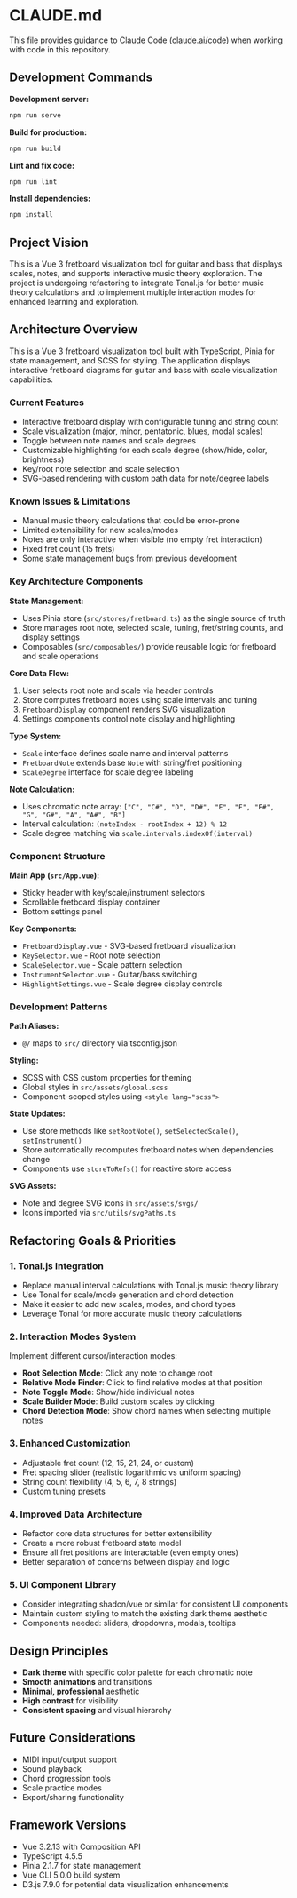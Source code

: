 # CLAUDE.md

This file provides guidance to Claude Code (claude.ai/code) when working with code in this repository.

## Development Commands

**Development server:**
```bash
npm run serve
```

**Build for production:**
```bash
npm run build
```

**Lint and fix code:**
```bash
npm run lint
```

**Install dependencies:**
```bash
npm install
```

## Project Vision

This is a Vue 3 fretboard visualization tool for guitar and bass that displays scales, notes, and supports interactive music theory exploration. The project is undergoing refactoring to integrate Tonal.js for better music theory calculations and to implement multiple interaction modes for enhanced learning and exploration.

## Architecture Overview

This is a Vue 3 fretboard visualization tool built with TypeScript, Pinia for state management, and SCSS for styling. The application displays interactive fretboard diagrams for guitar and bass with scale visualization capabilities.

### Current Features
- Interactive fretboard display with configurable tuning and string count
- Scale visualization (major, minor, pentatonic, blues, modal scales)
- Toggle between note names and scale degrees
- Customizable highlighting for each scale degree (show/hide, color, brightness)
- Key/root note selection and scale selection
- SVG-based rendering with custom path data for note/degree labels

### Known Issues & Limitations
- Manual music theory calculations that could be error-prone
- Limited extensibility for new scales/modes
- Notes are only interactive when visible (no empty fret interaction)
- Fixed fret count (15 frets)
- Some state management bugs from previous development

### Key Architecture Components

**State Management:**
- Uses Pinia store (`src/stores/fretboard.ts`) as the single source of truth
- Store manages root note, selected scale, tuning, fret/string counts, and display settings
- Composables (`src/composables/`) provide reusable logic for fretboard and scale operations

**Core Data Flow:**
1. User selects root note and scale via header controls
2. Store computes fretboard notes using scale intervals and tuning
3. `FretboardDisplay` component renders SVG visualization
4. Settings components control note display and highlighting

**Type System:**
- `Scale` interface defines scale name and interval patterns
- `FretboardNote` extends base `Note` with string/fret positioning
- `ScaleDegree` interface for scale degree labeling

**Note Calculation:**
- Uses chromatic note array: `["C", "C#", "D", "D#", "E", "F", "F#", "G", "G#", "A", "A#", "B"]`
- Interval calculation: `(noteIndex - rootIndex + 12) % 12`
- Scale degree matching via `scale.intervals.indexOf(interval)`

### Component Structure

**Main App (`src/App.vue`):**
- Sticky header with key/scale/instrument selectors
- Scrollable fretboard display container
- Bottom settings panel

**Key Components:**
- `FretboardDisplay.vue` - SVG-based fretboard visualization
- `KeySelector.vue` - Root note selection
- `ScaleSelector.vue` - Scale pattern selection
- `InstrumentSelector.vue` - Guitar/bass switching
- `HighlightSettings.vue` - Scale degree display controls

### Development Patterns

**Path Aliases:**
- `@/` maps to `src/` directory via tsconfig.json

**Styling:**
- SCSS with CSS custom properties for theming
- Global styles in `src/assets/global.scss`
- Component-scoped styles using `<style lang="scss">`

**State Updates:**
- Use store methods like `setRootNote()`, `setSelectedScale()`, `setInstrument()`
- Store automatically recomputes fretboard notes when dependencies change
- Components use `storeToRefs()` for reactive store access

**SVG Assets:**
- Note and degree SVG icons in `src/assets/svgs/`
- Icons imported via `src/utils/svgPaths.ts`

## Refactoring Goals & Priorities

### 1. Tonal.js Integration
- Replace manual interval calculations with Tonal.js music theory library
- Use Tonal for scale/mode generation and chord detection
- Make it easier to add new scales, modes, and chord types
- Leverage Tonal for more accurate music theory calculations

### 2. Interaction Modes System
Implement different cursor/interaction modes:
- **Root Selection Mode**: Click any note to change root
- **Relative Mode Finder**: Click to find relative modes at that position
- **Note Toggle Mode**: Show/hide individual notes
- **Scale Builder Mode**: Build custom scales by clicking
- **Chord Detection Mode**: Show chord names when selecting multiple notes

### 3. Enhanced Customization
- Adjustable fret count (12, 15, 21, 24, or custom)
- Fret spacing slider (realistic logarithmic vs uniform spacing)
- String count flexibility (4, 5, 6, 7, 8 strings)
- Custom tuning presets

### 4. Improved Data Architecture
- Refactor core data structures for better extensibility
- Create a more robust fretboard state model
- Ensure all fret positions are interactable (even empty ones)
- Better separation of concerns between display and logic

### 5. UI Component Library
- Consider integrating shadcn/vue or similar for consistent UI components
- Maintain custom styling to match the existing dark theme aesthetic
- Components needed: sliders, dropdowns, modals, tooltips

## Design Principles

- **Dark theme** with specific color palette for each chromatic note
- **Smooth animations** and transitions
- **Minimal, professional** aesthetic
- **High contrast** for visibility
- **Consistent spacing** and visual hierarchy

## Future Considerations

- MIDI input/output support
- Sound playback
- Chord progression tools
- Scale practice modes
- Export/sharing functionality

## Framework Versions

- Vue 3.2.13 with Composition API
- TypeScript 4.5.5
- Pinia 2.1.7 for state management
- Vue CLI 5.0.0 build system
- D3.js 7.9.0 for potential data visualization enhancements